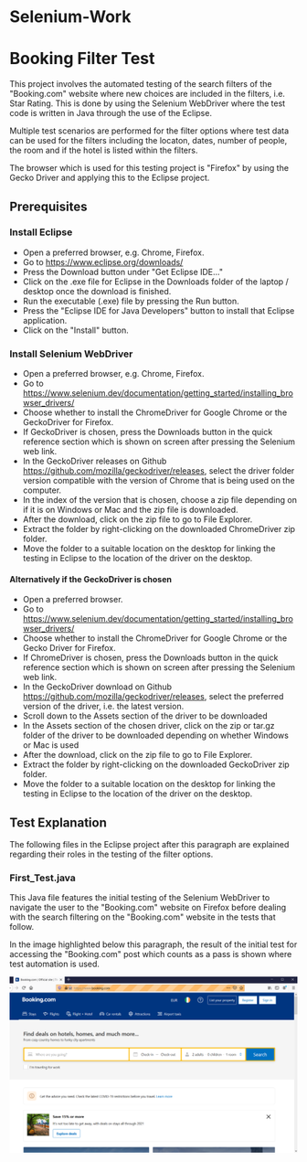 # Selenium-Work
 
<h1>Booking Filter Test</h1>

<p>This project involves the automated testing of the search filters of the "Booking.com" website where new choices are included in the filters, i.e. Star Rating.
This is done by using the Selenium WebDriver where the test code is written in Java through the use of the Eclipse.<p>
Multiple test scenarios are performed for the filter options where test data can be used for the filters including the locaton, dates, number of people, the room and if the hotel is listed within the filters.
<p>The browser which is used for this testing project is "Firefox" by using the Gecko Driver and applying this to the Eclipse project.</p>
 
<h2>Prerequisites</h2>
<h3>Install Eclipse</h3>
<ul>
 <li>Open a preferred browser, e.g. Chrome, Firefox.</li>
 <li>Go to <a href="https://www.eclipse.org/downloads/" rel="nofollow">https://www.eclipse.org/downloads/</a></li>
 <li>Press the Download button under "Get Eclipse IDE..."</li>
 <li>Click on the .exe file for Eclipse in the Downloads folder of the laptop / desktop once the download is finished.</li>
 <li>Run the executable (.exe) file by pressing the Run button.</li>
 <li>Press the "Eclipse IDE for Java Developers" button to install that Eclipse application.</li>
 <li>Click on the "Install" button.</li>
</ul>

 
<h3>Install Selenium WebDriver</h3>
<ul>
 <li>Open a preferred browser, e.g. Chrome, Firefox.</li>
 <li>Go to <a href="https://www.selenium.dev/documentation/getting_started/installing_browser_drivers/"      rel="nofollow">https://www.selenium.dev/documentation/getting_started/installing_browser_drivers/</a></li>
 <li>Choose whether to install the ChromeDriver for Google Chrome or the GeckoDriver for Firefox.</li>
 <li>If GeckoDriver is chosen, press the Downloads button in the quick reference section which is shown on screen after pressing the Selenium web link.</li>
 <li>In the GeckoDriver releases on Github <a href="https://github.com/mozilla/geckodriver/releases" rel="nofollow">https://github.com/mozilla/geckodriver/releases</a>, select the driver folder version compatible with the version of Chrome that is being used on the computer.
 <li>In the index of the version that is chosen, choose a zip file depending on if it is on Windows or Mac and the zip file is downloaded.</li>
 <li>After the download, click on the zip file to go to File Explorer.</li>
 <li>Extract the folder by right-clicking on the downloaded ChromeDriver zip folder.</li>
 <li>Move the folder to a suitable location on the desktop for linking the testing in Eclipse to the location of the driver on the desktop.</li>
</ul>

<h4>Alternatively if the GeckoDriver is chosen</h4>
<ul>
 <li>Open a preferred browser.</li>
 <li>Go to <a href="https://www.selenium.dev/documentation/getting_started/installing_browser_drivers/"      rel="nofollow">https://www.selenium.dev/documentation/getting_started/installing_browser_drivers/</a></li>
 <li>Choose whether to install the ChromeDriver for Google Chrome or the Gecko Driver for Firefox.</li>
 <li>If ChromeDriver is chosen, press the Downloads button in the quick reference section which is shown on screen after pressing the Selenium web link.</li>
 <li>In the GeckoDriver download on Github <a href="https://github.com/mozilla/geckodriver/releases" rel="nofollow">https://github.com/mozilla/geckodriver/releases</a>, select the preferred version of the driver, i.e. the latest version.
 <li>Scroll down to the Assets section of the driver to be downloaded</li>
 <li>In the Assets section of the chosen driver, click on the zip or tar.gz folder of the driver to be downloaded depending on whether Windows or Mac is used</li>
 <li>After the download, click on the zip file to go to File Explorer.</li>
 <li>Extract the folder by right-clicking on the downloaded GeckoDriver zip folder.</li>
 <li>Move the folder to a suitable location on the desktop for linking the testing in Eclipse to the location of the driver on the desktop.</li>
</ul>

<h2>Test Explanation</h2>
<p>The following files in the Eclipse project after this paragraph are explained regarding their roles in the testing of the filter options.</p>

<h3>First_Test.java</h3>

<p>This Java file features the initial testing of the Selenium WebDriver to navigate the user to the "Booking.com" website on Firefox before dealing with the search filtering on the "Booking.com" website in the tests that follow.</p>
<p>In the image highlighted below this paragraph, the result of the initial test for accessing the "Booking.com" post which counts as a pass is shown where test automation is used.</p>
<img src="https://github.com/jackcarroll5/Selenium-Work/blob/main/Work_Images/First_Test_Booking_Home.PNG" alt="Booking First Test Passed"/>
